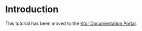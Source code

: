 # Introduction

This tutorial has been moved to the [Ktor Documentation Portal](https://ktor.io/docs/creating-interactive-website.html).